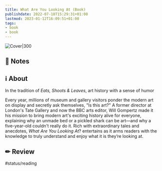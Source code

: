 ```yaml
---
title: What Are You Looking At (Book)
publishdate: 2022-07-18T15:29:31+01:00
lastmod: 2023-01-12T16:09:51+01:00
tags: 
- book
- book
---
```








![Cover|300](https://images-na.ssl-images-amazon.com/images/I/61XszgtCjqL._SX323_BO1,204,203,200_.jpg)



## 📝 Notes







## ℹ️ About



In the tradition of _Eats, Shoots & Leaves_, art history with a sense of humor  

  

Every year, millions of museum and gallery visitors ponder the modern art on display and secretly ask themselves, "Is this art?" A former director at London's Tate Gallery and now the BBC arts editor, Will Gompertz made it his mission to bring modern art's exciting history alive for everyone, explaining why an unmade bed or a pickled shark can be art—and why a five-year-old couldn't really do it. Rich with extraordinary tales and anecdotes, _What Are You Looking At_? entertains as it arms readers with the knowledge to truly understand and enjoy what it is they’re looking at.



## ✏ Review



#status/reading



